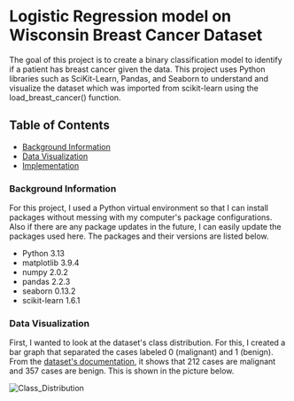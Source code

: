 # Logistic Regression model on Wisconsin Breast Cancer Dataset

The goal of this project is to create a binary classification model to identify if a patient has breast cancer given the data.
This project uses Python libraries such as SciKit-Learn, Pandas, and Seaborn to understand and visualize the dataset which was imported
from scikit-learn using the load_breast_cancer() function.

## Table of Contents

* [Background Information](background-information)
* [Data Visualization](data-visualization)
* [Implementation](implementation)

### Background Information

For this project, I used a Python virtual environment so that I can install packages without messing with my computer's package configurations. Also if there are any package updates in the future, I can easily update the packages used here. The packages and their versions are listed below. 

- Python 3.13
- matplotlib 3.9.4
- numpy 2.0.2
- pandas 2.2.3
- seaborn 0.13.2
- scikit-learn 1.6.1

### Data Visualization

First, I wanted to look at the dataset's class distribution. For this, I created a bar graph that separated the cases labeled 0 (malignant) and 1 (benign). From the [dataset's documentation](https://scikit-learn.org/stable/modules/generated/sklearn.datasets.load_breast_cancer.html), it shows that 212 cases are malignant and 357 cases are benign. This is shown in the picture below. 

![Class_Distribution](https://github.com/user-attachments/assets/2056094f-50ff-441b-aafd-2a4f5ea0437d)

